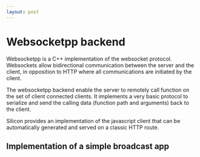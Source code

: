 ```yaml
---
layout: post
---
```


Websocketpp backend
================================


Websocketpp is a C++ implementation of the websocket
protocol. Websockets allow bidirectional communication between the
server and the client, in opposition to HTTP where all communications
are initiated by the client.

The websocketpp backend enable the server to remotely call function on
the set of client connected clients. It implements a very basic
protocol to serialize and send the calling data (function path and
arguments) back to the client.

Silicon provides an implementation of the javascript client that can
be automatically generated and served on a classic HTTP route.


## Implementation of a simple broadcast app

